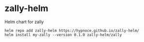 # zally-helm
Helm chart for zally

```
helm repo add zally-helm https://hypnoce.github.io/zally-helm/
helm install my-zally --version 0.1.0 zally-helm/zally
```